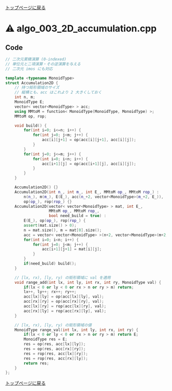 <!-- Mathjax Support -->
<script type="text/javascript" async
  src="https://cdn.mathjax.org/mathjax/latest/MathJax.js?config=TeX-MML-AM_CHTML">
</script>
<script type="text/javascript" src="https://cdnjs.cloudflare.com/ajax/libs/jquery/3.4.1/jquery.min.js"></script>
<link rel="stylesheet" href="../css/copy-button.css" />
<script type="text/javascript" src="../js/balloons.js"></script>
<script type="text/javascript" src="../js/copy-button.js"></script>



[トップページに戻る](../index.html)

# :warning: algo\_003\_2D\_accumulation.cpp

## Code

```cpp
// 二次元累積演算 (0-indexed)
// 単位元と二項演算・その逆演算を与える
// 二次元 imos にも対応

template <typename MonoidType>
struct Accumulation2D {
    // 持つ矩形領域のサイズ
    // 縦横とも、acc はこれより 2 大きくしておく
    int n, m;
    MonoidType E;
    vector< vector<MonoidType> > acc;
    using MMtoM = function< MonoidType(MonoidType, MonoidType) >;
    MMtoM op, rop;

    void build() {
        for(int i=0; i<=n; i++) {
            for(int j=0; j<m; j++) {
                acc[i][j+1] = op(acc[i][j+1], acc[i][j]);
            }
        }
        for(int j=0; j<=m; j++) {
            for(int i=0; i<n; i++) {
                acc[i+1][j] = op(acc[i+1][j], acc[i][j]);
            }
        }
    }

    Accumulation2D() {}
    Accumulation2D(int n_, int m_, int E_, MMtoM op_, MMtoM rop_) :
        n(n_), m(m_), E(E_), acc(n_+2, vector<MonoidType>(m_+2, E_)),
        op(op_), rop(rop_) {}
    Accumulation2D(vector< vector<MonoidType> > mat, int E_,
                   MMtoM op_, MMtoM rop_,
                   bool need_build = true) :
        E(E_), op(op_), rop(rop_) {
        assert(mat.size() > 0);
        n = mat.size(), m = mat[0].size();
        acc = vector< vector<MonoidType> >(n+2, vector<MonoidType>(m+2, E_));
        for(int i=0; i<n; i++) {
            for(int j=0; j<m; j++) {
                acc[i+1][j+1] = mat[i][j];
            }
        }
        if(need_build) build();
    }

    // [lx, rx), [ly, ry) の矩形領域に val を適用
    void range_add(int lx, int ly, int rx, int ry, MonoidType val) {
        if(lx < 0 or ly < 0 or rx > n or ry > m) return;
        lx++, ly++; rx++; ry++;
        acc[lx][ly] = op(acc[lx][ly], val);
        acc[rx][ry] = op(acc[rx][ry], val);
        acc[lx][ry] = rop(acc[lx][ry], val);
        acc[rx][ly] = rop(acc[rx][ly], val);
    }

    // [lx, rx), [ly, ry) の矩形領域の値
    MonoidType range_val(int lx, int ly, int rx, int ry) {
        if(lx < 0 or ly < 0 or rx > n or ry > m) return E;
        MonoidType res = E;
        res = op(res, acc[lx][ly]);
        res = op(res, acc[rx][ry]);
        res = rop(res, acc[lx][ry]);
        res = rop(res, acc[rx][ly]);
        return res;
    }
};

```

[トップページに戻る](../index.html)
